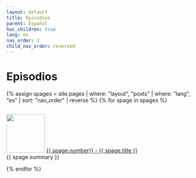 ```yaml
---
layout: default
title: Episodios
parent: Español
has_children: true
lang: es
nav_order: 3
child_nav_order: reversed
---
```


# Episodios 

{% assign spages = site.pages | where: "layout", "posts" | where: "lang", "es" | sort: "nav_order" | reverse %}
{% for spage in spages %}
<div style="display: flex;">
    <p class="episode">
    <img class="thumbnail" src="../../{{ spage.path | remove: spage.name }}/{{ spage.img }}" width="100" height="100">
    <a href="{{ spage.url }}">{{ spage.number}} - {{ spage.title }}</a><br>
    {{ spage.summary }}
    </p>
</div>
{% endfor %}
